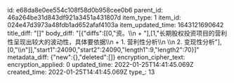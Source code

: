 id: e68da8e0ee554c108f58d0b958cee0b6
parent_id: 46a264be31d843df921a3451a431807d
item_type: 1
item_id: 024e47d3973a48fdb1ad652afaf4103a
item_updated_time: 1643121690642
title_diff: "[]"
body_diff: "[{\"diffs\":[[0,\"资。\\\n   + \"],[1,\"长期股权投资项目的营利性呈现出较大的波动性，具体要依据\\\n   + 1. 营利性分析\\\n     \\\n     2. 变现性分析\"],[0,\"\\\n\"]],\"start1\":24090,\"start2\":24090,\"length1\":9,\"length2\":70}]"
metadata_diff: {"new":{},"deleted":[]}
encryption_cipher_text: 
encryption_applied: 0
updated_time: 2022-01-25T14:41:45.069Z
created_time: 2022-01-25T14:41:45.069Z
type_: 13